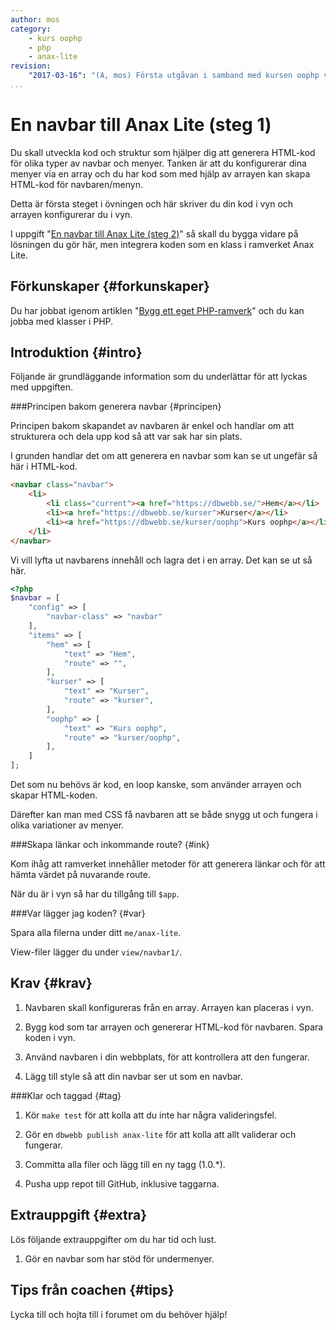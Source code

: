 ```yaml
---
author: mos
category:
    - kurs oophp
    - php
    - anax-lite
revision:
    "2017-03-16": "(A, mos) Första utgåvan i samband med kursen oophp v3."
...
```

En navbar till Anax Lite (steg 1)
==================================

Du skall utveckla kod och struktur som hjälper dig att generera HTML-kod för olika typer av navbar och menyer. Tanken är att du konfigurerar dina menyer via en array och du har kod som med hjälp av arrayen kan skapa HTML-kod för navbaren/menyn.

Detta är första steget i övningen och här skriver du din kod i vyn och arrayen konfigurerar du i vyn.

<!--more-->

I uppgift "[En navbar till Anax Lite (steg 2)](uppgift/en-navbar-till-anax-lite-steg-2)" så skall du bygga vidare på lösningen du gör här, men integrera koden som en klass i ramverket Anax Lite.



Förkunskaper {#forkunskaper}
-----------------------

Du har jobbat igenom artiklen "[Bygg ett eget PHP-ramverk](kunskap/bygg-ett-eget-php-ramverk)" och du kan jobba med klasser i PHP.



Introduktion {#intro}
-----------------------

Följande är grundläggande information som du underlättar för att lyckas med uppgiften.



###Principen bakom generera navbar {#principen}

Principen bakom skapandet av navbaren är enkel och handlar om att strukturera och dela upp kod så att var sak har sin plats.

I grunden handlar det om att generera en navbar som kan se ut ungefär så här i HTML-kod.

```html
<navbar class="navbar">
    <li>
        <li class="current"><a href="https://dbwebb.se/">Hem</a></li>
        <li><a href="https://dbwebb.se/kurser">Kurser</a></li>
        <li><a href="https://dbwebb.se/kurser/oophp">Kurs oophp</a></li>
    </li>
</navbar>
```

Vi vill lyfta ut navbarens innehåll och lagra det i en array. Det kan se ut så här.


```php
<?php
$navbar = [
    "config" => [
        "navbar-class" => "navbar"
    ],
    "items" => [
        "hem" => [
            "text" => "Hem",
            "route" => "",
        ],
        "kurser" => [
            "text" => "Kurser",
            "route" => "kurser",
        ],
        "oophp" => [
            "text" => "Kurs oophp",
            "route" => "kurser/oophp",
        ],
    ]
];
```

Det som nu behövs är kod, en loop kanske, som använder arrayen och skapar HTML-koden.

Därefter kan man med CSS få navbaren att se både snygg ut och fungera i olika variationer av menyer.



###Skapa länkar och inkommande route? {#ink}

Kom ihåg att ramverket innehåller metoder för att generera länkar och för att hämta värdet på nuvarande route.

När du är i vyn så har du tillgång till `$app`.



###Var lägger jag koden? {#var}

Spara alla filerna under ditt `me/anax-lite`.

View-filer lägger du under `view/navbar1/`.



Krav {#krav}
-----------------------

1. Navbaren skall konfigureras från en array. Arrayen kan placeras i vyn.

1. Bygg kod som tar arrayen och genererar HTML-kod för navbaren. Spara koden i vyn.

1. Använd navbaren i din webbplats, för att kontrollera att den fungerar.

1. Lägg till style så att din navbar ser ut som en navbar.



###Klar och taggad {#tag}

1. Kör `make test` för att kolla att du inte har några valideringsfel.

1. Gör en `dbwebb publish anax-lite` för att kolla att allt validerar och fungerar.

1. Committa alla filer och lägg till en ny tagg (1.0.\*).

1. Pusha upp repot till GitHub, inklusive taggarna.



Extrauppgift {#extra}
-----------------------

Lös följande extrauppgifter om du har tid och lust.

1. Gör en navbar som har stöd för undermenyer.



Tips från coachen {#tips}
-----------------------

Lycka till och hojta till i forumet om du behöver hjälp!
